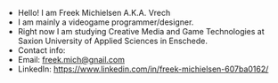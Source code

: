 - Hello! I am Freek Michielsen A.K.A. Vrech
- I am mainly a videogame programmer/designer.
- Right now I am studying Creative Media and Game Technologies at Saxion University of Applied Sciences in Enschede.
- Contact info:
- Email: freek.mich@gnail.com
- LinkedIn: https://www.linkedin.com/in/freek-michielsen-607ba0162/

<!---
Vrechu/Vrechu is a ✨ special ✨ repository because its `README.md` (this file) appears on your GitHub profile.
You can click the Preview link to take a look at your changes.
--->
